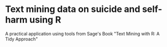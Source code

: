 # Text mining data on suicide and self-harm using R
A practical application using tools from Sage's Book "Text Mining with R: A Tidy Approach"
